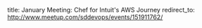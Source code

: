 title: January Meeting:  Chef for Intuit's AWS Journey
redirect_to: http://www.meetup.com/sddevops/events/151911762/